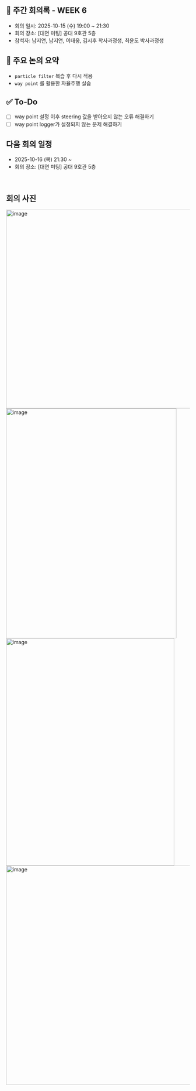 ## 📝 주간 회의록 - WEEK 6
- 회의 일시: 2025-10-15 (수) 19:00 ~ 21:30
- 회의 장소: [대면 미팅] 공대 9호관 5층
- 참석자: 남지연, 남지연, 이태웅, 김시후 학사과정생, 최윤도 박사과정생

## 📍 주요 논의 요약
- `particle filter` 복습 후 다시 적용
- `way point` 를 활용한 자율주행 실습
  
## ✅ To-Do
- [ ] way point 설정 이후 steering 값을 받아오지 않는 오류 해결하기
- [ ] way point logger가 설정되지 않는 문제 해결하기

## 다음 회의 일정
- 2025-10-16 (목) 21:30 ~
- 회의 장소: [대면 미팅] 공대 9호관 5층

<br>

## 회의 사진
<img width="778" height="543" alt="image" src="https://github.com/user-attachments/assets/710a9d67-c135-4da8-a26e-6feaf0ceec63" />
<img width="467" height="628" alt="image" src="https://github.com/user-attachments/assets/1fe74b21-e7c0-4533-b5ad-d31e0967e001" />
<img width="461" height="621" alt="image" src="https://github.com/user-attachments/assets/cf7f1121-740b-433c-9564-beaacc4df684" />
<img width="808" height="599" alt="image" src="https://github.com/user-attachments/assets/c3513428-1a8b-4ac3-a7ee-a4a0d9cc54ed" />
